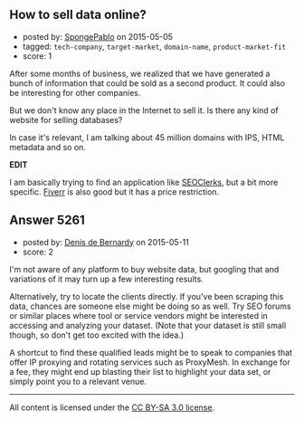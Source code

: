 ## How to sell data online?

- posted by: [SpongePablo](https://stackexchange.com/users/1548983/spongepablo) on 2015-05-05
- tagged: `tech-company`, `target-market`, `domain-name`, `product-market-fit`
- score: 1

After some months of business, we realized that we have generated a bunch of information that could be sold as a second product. It could also be interesting for other companies.

But we don't know any place in the Internet to sell it. Is there any kind of website for selling databases?

In case it's relevant, I am talking about 45 million domains with IPS, HTML metadata and so on.

**EDIT**

I am basically trying to find an application like [SEOClerks][1], but a bit more specific.
[Fiverr][2] is also good but it has a price restriction.


  [1]: https://www.seoclerk.com/
  [2]: https://fiverr.com/


## Answer 5261

- posted by: [Denis de Bernardy](https://stackexchange.com/users/182468/denis-de-bernardy) on 2015-05-11
- score: 2

I'm not aware of any platform to buy website data, but googling that and variations of it may turn up a few interesting results.

Alternatively, try to locate the clients directly. If you've been scraping this data, chances are someone else might be doing so as well. Try SEO forums or similar places where tool or service vendors might be interested in accessing and analyzing your dataset. (Note that your dataset is still small though, so don't get too excited with the idea.)

A shortcut to find these qualified leads might be to speak to companies that offer IP proxying and rotating services such as ProxyMesh. In exchange for a fee, they might end up blasting their list to highlight your data set, or simply point you to a relevant venue.



---

All content is licensed under the [CC BY-SA 3.0 license](https://creativecommons.org/licenses/by-sa/3.0/).
